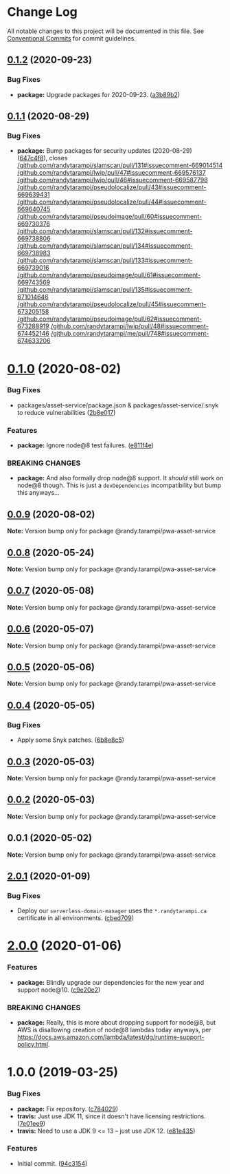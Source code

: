 # Change Log

All notable changes to this project will be documented in this file.
See [Conventional Commits](https://conventionalcommits.org) for commit guidelines.

## [0.1.2](https://github.com/randytarampi/pwa-asset-service/compare/@randy.tarampi/pwa-asset-service@0.1.1...@randy.tarampi/pwa-asset-service@0.1.2) (2020-09-23)


### Bug Fixes

* **package:** Upgrade packages for 2020-09-23. ([a3b89b2](https://github.com/randytarampi/pwa-asset-service/commit/a3b89b29de919f5cdeed36feca9f296e71742ec8))





## [0.1.1](https://github.com/randytarampi/pwa-asset-service/compare/@randy.tarampi/pwa-asset-service@0.1.0...@randy.tarampi/pwa-asset-service@0.1.1) (2020-08-29)


### Bug Fixes

* **package:** Bump packages for security updates (2020-08-29) ([647c4f8](https://github.com/randytarampi/pwa-asset-service/commit/647c4f8cda94ffcb507b6433ca5c35466177cc80)), closes [/github.com/randytarampi/slamscan/pull/131#issuecomment-669014514](https://github.com//github.com/randytarampi/slamscan/pull/131/issues/issuecomment-669014514) [/github.com/randytarampi/lwip/pull/47#issuecomment-669576137](https://github.com//github.com/randytarampi/lwip/pull/47/issues/issuecomment-669576137) [/github.com/randytarampi/lwip/pull/46#issuecomment-669587798](https://github.com//github.com/randytarampi/lwip/pull/46/issues/issuecomment-669587798) [/github.com/randytarampi/pseudolocalize/pull/43#issuecomment-669639431](https://github.com//github.com/randytarampi/pseudolocalize/pull/43/issues/issuecomment-669639431) [/github.com/randytarampi/pseudolocalize/pull/44#issuecomment-669640745](https://github.com//github.com/randytarampi/pseudolocalize/pull/44/issues/issuecomment-669640745) [/github.com/randytarampi/pseudoimage/pull/60#issuecomment-669730376](https://github.com//github.com/randytarampi/pseudoimage/pull/60/issues/issuecomment-669730376) [/github.com/randytarampi/slamscan/pull/132#issuecomment-669738806](https://github.com//github.com/randytarampi/slamscan/pull/132/issues/issuecomment-669738806) [/github.com/randytarampi/slamscan/pull/134#issuecomment-669738983](https://github.com//github.com/randytarampi/slamscan/pull/134/issues/issuecomment-669738983) [/github.com/randytarampi/slamscan/pull/133#issuecomment-669739016](https://github.com//github.com/randytarampi/slamscan/pull/133/issues/issuecomment-669739016) [/github.com/randytarampi/pseudoimage/pull/61#issuecomment-669743569](https://github.com//github.com/randytarampi/pseudoimage/pull/61/issues/issuecomment-669743569) [/github.com/randytarampi/slamscan/pull/135#issuecomment-671014646](https://github.com//github.com/randytarampi/slamscan/pull/135/issues/issuecomment-671014646) [/github.com/randytarampi/pseudolocalize/pull/45#issuecomment-673205158](https://github.com//github.com/randytarampi/pseudolocalize/pull/45/issues/issuecomment-673205158) [/github.com/randytarampi/pseudoimage/pull/62#issuecomment-673288919](https://github.com//github.com/randytarampi/pseudoimage/pull/62/issues/issuecomment-673288919) [/github.com/randytarampi/lwip/pull/48#issuecomment-674452146](https://github.com//github.com/randytarampi/lwip/pull/48/issues/issuecomment-674452146) [/github.com/randytarampi/me/pull/748#issuecomment-674633206](https://github.com//github.com/randytarampi/me/pull/748/issues/issuecomment-674633206)





# [0.1.0](https://github.com/randytarampi/pwa-asset-service/compare/@randy.tarampi/pwa-asset-service@0.0.9...@randy.tarampi/pwa-asset-service@0.1.0) (2020-08-02)


### Bug Fixes

* packages/asset-service/package.json & packages/asset-service/.snyk to reduce vulnerabilities ([2b8e017](https://github.com/randytarampi/pwa-asset-service/commit/2b8e0179eb7f60480503c15cec0e7a22ffc641cf))


### Features

* **package:** Ignore node@8 test failures. ([e811f4e](https://github.com/randytarampi/pwa-asset-service/commit/e811f4e0734170f86df01d83417377c7aefbe7dc))


### BREAKING CHANGES

* **package:** And also formally drop node@8 support. It *should* still work on node@8 though. This is just a `devDependencies` incompatibility but bump this anyways...





## [0.0.9](https://github.com/randytarampi/pwa-asset-service/compare/@randy.tarampi/pwa-asset-service@0.0.8...@randy.tarampi/pwa-asset-service@0.0.9) (2020-08-02)

**Note:** Version bump only for package @randy.tarampi/pwa-asset-service





## [0.0.8](https://github.com/randytarampi/pwa-asset-service/compare/@randy.tarampi/pwa-asset-service@0.0.7...@randy.tarampi/pwa-asset-service@0.0.8) (2020-05-24)

**Note:** Version bump only for package @randy.tarampi/pwa-asset-service





## [0.0.7](https://github.com/randytarampi/pwa-asset-service/compare/@randy.tarampi/pwa-asset-service@0.0.6...@randy.tarampi/pwa-asset-service@0.0.7) (2020-05-08)

**Note:** Version bump only for package @randy.tarampi/pwa-asset-service





## [0.0.6](https://github.com/randytarampi/pwa-asset-service/compare/@randy.tarampi/pwa-asset-service@0.0.5...@randy.tarampi/pwa-asset-service@0.0.6) (2020-05-07)

**Note:** Version bump only for package @randy.tarampi/pwa-asset-service





## [0.0.5](https://github.com/randytarampi/pwa-asset-service/compare/@randy.tarampi/pwa-asset-service@0.0.4...@randy.tarampi/pwa-asset-service@0.0.5) (2020-05-06)

**Note:** Version bump only for package @randy.tarampi/pwa-asset-service





## [0.0.4](https://github.com/randytarampi/pwa-asset-service/compare/@randy.tarampi/pwa-asset-service@0.0.3...@randy.tarampi/pwa-asset-service@0.0.4) (2020-05-05)


### Bug Fixes

* Apply some Snyk patches. ([6b8e8c5](https://github.com/randytarampi/pwa-asset-service/commit/6b8e8c5e3e08ffacfaacc92ea3d8de16da186fc4))





## [0.0.3](https://github.com/randytarampi/pwa-asset-service/compare/@randy.tarampi/pwa-asset-service@0.0.2...@randy.tarampi/pwa-asset-service@0.0.3) (2020-05-03)

**Note:** Version bump only for package @randy.tarampi/pwa-asset-service





## [0.0.2](https://github.com/randytarampi/pwa-asset-service/compare/@randy.tarampi/pwa-asset-service@0.0.1...@randy.tarampi/pwa-asset-service@0.0.2) (2020-05-03)

**Note:** Version bump only for package @randy.tarampi/pwa-asset-service





## 0.0.1 (2020-05-02)

**Note:** Version bump only for package @randy.tarampi/pwa-asset-service





## [2.0.1](https://github.com/randytarampi/pwa-asset-service/compare/v2.0.0...v2.0.1) (2020-01-09)


### Bug Fixes

* Deploy our `serverless-domain-manager` uses the `*.randytarampi.ca` certificate in all environments. ([cbed709](https://github.com/randytarampi/pwa-asset-service/commit/cbed70976e6ba86451775942136885f2508089e9))

# [2.0.0](https://github.com/randytarampi/pwa-asset-service/compare/v1.0.0...v2.0.0) (2020-01-06)


### Features

* **package:** Blindly upgrade our dependencies for the new year and support node@10. ([c9e20e2](https://github.com/randytarampi/pwa-asset-service/commit/c9e20e28dc78d27d77429527e6180063ce4f7d6c))


### BREAKING CHANGES

* **package:** Really, this is more about dropping support for node@8, but AWS is disallowing creation of node@8 lambdas today anyways, per https://docs.aws.amazon.com/lambda/latest/dg/runtime-support-policy.html.

# 1.0.0 (2019-03-25)


### Bug Fixes

* **package:** Fix repository. ([c784029](https://github.com/randytarampi/pwa-asset-service/commit/c784029))
* **travis:** Just use JDK 11, since it doesn't have licensing restrictions. ([7e01ee9](https://github.com/randytarampi/pwa-asset-service/commit/7e01ee9))
* **travis:** Need to use a JDK 9 <= 13 – just use JDK 12. ([e81e435](https://github.com/randytarampi/pwa-asset-service/commit/e81e435))


### Features

* Initial commit. ([94c3154](https://github.com/randytarampi/pwa-asset-service/commit/94c3154))
